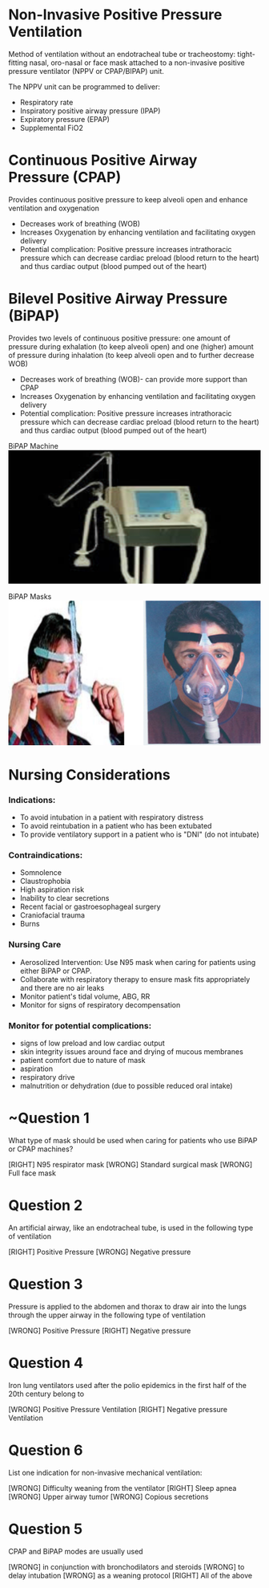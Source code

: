 # Non-Invasive Positive Pressure Ventilation

Method of ventilation without an endotracheal tube or tracheostomy: tight-fitting nasal, oro-nasal or face mask attached to a non-invasive positive pressure ventilator (NPPV or CPAP/BIPAP) unit.

The NPPV unit can be programmed to deliver:

* Respiratory rate
* Inspiratory positive airway pressure (IPAP)
* Expiratory pressure (EPAP)
* Supplemental FiO2 

# Continuous Positive Airway Pressure (CPAP)
Provides continuous positive pressure to keep alveoli open and enhance ventilation and oxygenation
* Decreases work of breathing (WOB)
* Increases Oxygenation by enhancing ventilation and facilitating oxygen delivery
* Potential complication: Positive pressure increases intrathoracic pressure which can decrease cardiac preload (blood return to the heart) and thus cardiac output (blood pumped out of the heart)

# Bilevel Positive Airway Pressure (BiPAP)
Provides two levels of continuous positive pressure: one amount of pressure during exhalation (to keep alveoli open) and one (higher) amount of pressure during inhalation (to keep alveoli open and to further decrease WOB)
* Decreases work of breathing (WOB)- can provide more support than CPAP
* Increases Oxygenation by enhancing ventilation and facilitating oxygen delivery
* Potential complication: Positive pressure increases intrathoracic pressure which can decrease cardiac preload (blood return to the heart) and thus cardiac output (blood pumped out of the heart)

BiPAP Machine
![](assets/bipap-machine.png)

BiPAP Masks
![](assets/bipap-masks.png)

# Nursing Considerations

### Indications:
* To avoid intubation in a patient with respiratory distress
* To avoid reintubation in a patient who has been extubated
* To provide ventilatory support in a patient who is "DNI" (do not intubate)

### Contraindications:
* Somnolence
* Claustrophobia
* High aspiration risk
* Inability to clear secretions
* Recent facial or gastroesophageal surgery
* Craniofacial trauma
* Burns

### Nursing Care
* Aerosolized Intervention: Use N95 mask when caring for patients using either BiPAP or CPAP.
* Collaborate with respiratory therapy to ensure mask fits appropriately and there are no air leaks
* Monitor patient's tidal volume, ABG, RR
* Monitor for signs of respiratory decompensation

### Monitor for potential complications:
* signs of low preload and low cardiac output
* skin integrity issues around face and drying of mucous membranes
* patient comfort due to nature of mask
* aspiration
* respiratory drive
* malnutrition or dehydration (due to possible reduced oral intake)

# ~Question 1
What type of mask should be used when caring for patients who use BiPAP or CPAP machines?

[RIGHT] N95 respirator mask
[WRONG] Standard surgical mask
[WRONG] Full face mask

# Question 2
An artificial airway, like an endotracheal tube, is used in the following type of ventilation

[RIGHT] Positive Pressure
[WRONG] Negative pressure

# Question 3
Pressure is applied to the abdomen and thorax to draw air into the lungs through the upper airway in the following type of ventilation

[WRONG] Positive Pressure
[RIGHT] Negative pressure

# Question 4
Iron lung ventilators used after the polio epidemics in the first half of the 20th century belong to

[WRONG] Positive Pressure Ventilation
[RIGHT] Negative pressure Ventilation

# Question 6
List one indication for non-invasive mechanical ventilation:

[WRONG] Difficulty weaning from the ventilator
[RIGHT] Sleep apnea
[WRONG] Upper airway tumor
[WRONG] Copious secretions

# Question 5
CPAP and BiPAP modes are usually used

[WRONG] in conjunction with bronchodilators and steroids
[WRONG] to delay intubation
[WRONG] as a weaning protocol
[RIGHT] All of the above
